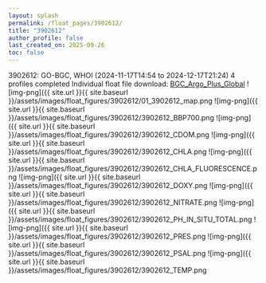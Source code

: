 ```yaml
---
layout: splash
permalink: /float_pages/3902612/
title: "3902612"
author_profile: false
last_created_on: 2025-09-26
toc: false
---
```

 
3902612: GO-BGC, WHOI (2024-11-17T14:54 to 2024-12-17T21:24)
4 profiles completed
Individual float file download: [BGC_Argo_Plus_Global](https://ftp.soest.hawaii.edu/bgc_argo_plus/Individual_Floats/outliers_removed/3902612_Sprof_processed.nc)
![img-png]({{ site.url }}{{ site.baseurl }}/assets/images/float_figures/3902612/01_3902612_map.png
![img-png]({{ site.url }}{{ site.baseurl }}/assets/images/float_figures/3902612/3902612_BBP700.png
![img-png]({{ site.url }}{{ site.baseurl }}/assets/images/float_figures/3902612/3902612_CDOM.png
![img-png]({{ site.url }}{{ site.baseurl }}/assets/images/float_figures/3902612/3902612_CHLA.png
![img-png]({{ site.url }}{{ site.baseurl }}/assets/images/float_figures/3902612/3902612_CHLA_FLUORESCENCE.png
![img-png]({{ site.url }}{{ site.baseurl }}/assets/images/float_figures/3902612/3902612_DOXY.png
![img-png]({{ site.url }}{{ site.baseurl }}/assets/images/float_figures/3902612/3902612_NITRATE.png
![img-png]({{ site.url }}{{ site.baseurl }}/assets/images/float_figures/3902612/3902612_PH_IN_SITU_TOTAL.png
![img-png]({{ site.url }}{{ site.baseurl }}/assets/images/float_figures/3902612/3902612_PRES.png
![img-png]({{ site.url }}{{ site.baseurl }}/assets/images/float_figures/3902612/3902612_PSAL.png
![img-png]({{ site.url }}{{ site.baseurl }}/assets/images/float_figures/3902612/3902612_TEMP.png
